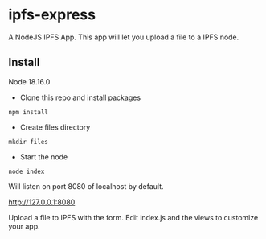 # ipfs-express

A NodeJS IPFS App. This app will let you upload a file to a IPFS node.

## Install

Node 18.16.0

- Clone this repo and install packages

`npm install`

- Create files directory

`mkdir files`

- Start the node

`node index`

Will listen on port 8080 of localhost by default.

http://127.0.0.1:8080

Upload a file to IPFS with the form. Edit index.js and the views to customize your app.
